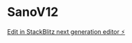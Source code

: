 # SanoV12

[Edit in StackBlitz next generation editor ⚡️](https://stackblitz.com/~/github.com/scoshields/SanoV12)